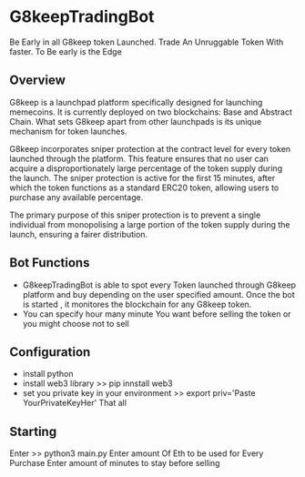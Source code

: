# G8keepTradingBot
Be Early in all G8keep token Launched. Trade An Unruggable Token With faster. To Be early is the Edge

## Overview
G8keep is a launchpad platform specifically designed for launching memecoins. It is currently deployed on two blockchains: Base and Abstract Chain. What sets G8keep apart from other launchpads is its unique mechanism for token launches.  

G8keep incorporates sniper protection at the contract level for every token launched through the platform. This feature ensures that no user can acquire a disproportionately large percentage of the token supply during the launch. The sniper protection is active for the first 15 minutes, after which the token functions as a standard ERC20 token, allowing users to purchase any available percentage.  

The primary purpose of this sniper protection is to prevent a single individual from monopolising a large portion of the token supply during the launch, ensuring a fairer distribution.

## Bot Functions
- G8keepTradingBot is able to spot every Token launched through G8keep platform and buy depending on the user specified amount. Once the bot is started , it monitores the blockchain for any G8keep token.
- You can specify hour many minute You want before selling the token or you might choose not to sell


## Configuration
- install python
- install web3 library >> pip innstall web3
- set you private key in your environment >> export priv='Paste YourPrivateKeyHer'
  That all

## Starting
Enter >> python3 main.py
Enter amount Of Eth to be used for Every Purchase
Enter amount of minutes to stay before selling 






